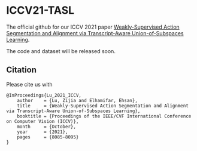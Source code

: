 # ICCV21-TASL

The official github for our ICCV 2021 paper [Weakly-Supervised Action Segmentation and Alignment via Transcript-Aware Union-of-Subspaces Learning](https://openaccess.thecvf.com/content/ICCV2021/papers/Lu_Weakly-Supervised_Action_Segmentation_and_Alignment_via_Transcript-Aware_Union-of-Subspaces_Learning_ICCV_2021_paper.pdf).

The code and dataset will be released soon.


## Citation 
Please cite us with
```
@InProceedings{Lu_2021_ICCV,
    author    = {Lu, Zijia and Elhamifar, Ehsan},
    title     = {Weakly-Supervised Action Segmentation and Alignment via Transcript-Aware Union-of-Subspaces Learning},
    booktitle = {Proceedings of the IEEE/CVF International Conference on Computer Vision (ICCV)},
    month     = {October},
    year      = {2021},
    pages     = {8085-8095}
}
```
